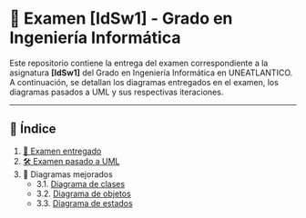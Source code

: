 # 📝 Examen [IdSw1] - Grado en Ingeniería Informática

Este repositorio contiene la entrega del examen correspondiente a la asignatura **[IdSw1]** del Grado en Ingeniería Informática en UNEATLANTICO. A continuación, se detallan los diagramas entregados en el examen, los diagramas pasados a UML y sus respectivas iteraciones.

---

## 📑 Índice
1. [📂 Examen entregado](/documents/examenEntregado.md)
2. [🛠️ Examen pasado a UML](/documents/examenUML.md)
3. 🔄 Diagramas mejorados
   - 3.1. [Diagrama de clases](/documents/diagramasDeClases.md)  
   - 3.2. [Diagrama de objetos](/documents/diagramaDeObjetos.md)  
   - 3.3. [Diagrama de estados](/documents/diagramaDeEstados.md)